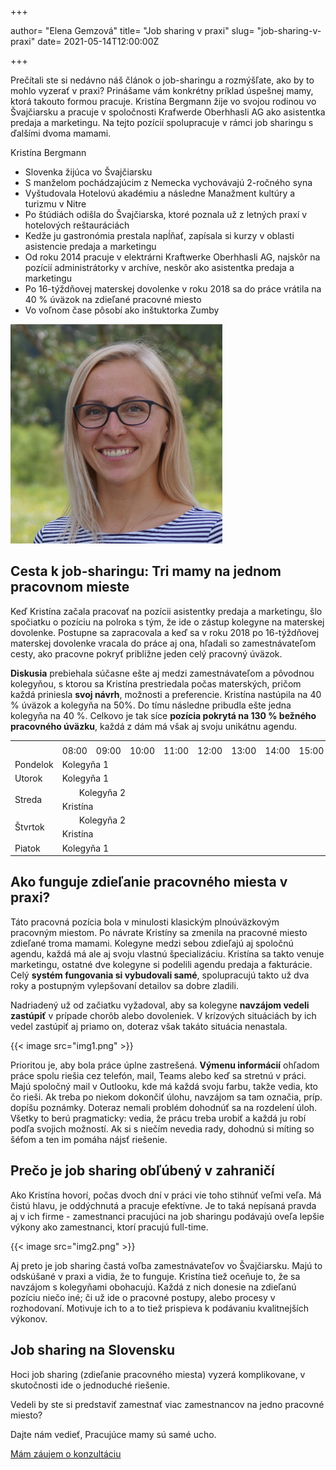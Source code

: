 +++

author= "Elena Gemzová"
title= "Job sharing v praxi"
slug= "job-sharing-v-praxi"
date= 2021-05-14T12:00:00Z

+++

Prečítali ste si nedávno náš článok o job-sharingu a rozmýšľate, ako by to mohlo vyzerať v praxi? Prinášame vám
konkrétny príklad úspešnej mamy, ktorá takouto formou pracuje. Kristína Bergmann žije vo svojou rodinou vo Švajčiarsku a
pracuje v spoločnosti Krafwerde Oberhhasli AG ako asistentka predaja a marketingu. Na tejto pozícií spolupracuje v rámci
job sharingu s ďalšími dvoma mamami.
<!--more-->

<div class="container border border-3 rounded-3 border-primary rounded py-4 px-4 medailon">
<div class="row">
<div class="col-9">
<p class="h4">
Kristína Bergmann
</p>
<ul>
<li>Slovenka žijúca vo Švajčiarsku
<li>S manželom pochádzajúcim z Nemecka vychovávajú 2-ročného syna
<li>Vyštudovala Hotelovú akadémiu a následne Manažment kultúry a turizmu v Nitre
<li>Po štúdiách odišla do Švajčiarska, ktoré poznala už z letných praxí v hotelových reštauráciách
<li>Kedže ju gastronómia prestala napĺňať, zapísala si kurzy v oblasti asistencie predaja a marketingu
<li>Od roku 2014 pracuje v elektrárni Kraftwerke Oberhhasli AG, najskôr na pozícií administrátorky v archíve, neskôr ako asistentka predaja a marketingu
<li>Po 16-týždňovej materskej dovolenke v roku 2018 sa do práce vrátila na 40 % úväzok na zdieľané pracovné miesto
<li>Vo voľnom čase pôsobí ako inštuktorka Zumby
</ul>
</div>
<div class="col-3"><img src="face.png" class="img-fluid rounded-circle">
</div>
</div>
</div>

## Cesta k job-sharingu: Tri mamy na jednom pracovnom mieste

Keď Kristína začala pracovať na pozícii asistentky predaja a marketingu, šlo spočiatku o pozíciu na polroka s tým, že
ide o zástup kolegyne na materskej dovolenke. Postupne sa zapracovala a keď sa v roku 2018 po 16-týždňovej materskej
dovolenke vracala do práce aj ona, hľadali so zamestnávateľom cesty, ako pracovne pokryť približne jeden celý pracovný
úväzok.

**Diskusia** prebiehala súčasne ešte aj medzi zamestnávateľom a pôvodnou kolegyňou, s ktorou sa Kristína prestriedala počas
materských, pričom každá priniesla **svoj návrh**, možnosti a preferencie. Kristína nastúpila na 40 % úväzok a kolegyňa na
50%. Do tímu následne pribudla ešte jedna kolegyňa na 40 %. Celkovo je tak síce **pozícia pokrytá na 130 % bežného
pracovného úväzku**, každá z dám má však aj svoju unikátnu agendu.

<table class="table table-light table-bordered table-sm align-middle my-5">
<tr class="table-light">
<td rowspan="2"/><td/><td/><td/><td/><td/><td/><td/><td/><td/><td/><td/>
<td/><td/><td/><td/><td/><td/><td/><td/><td/>
</tr>
<tr class="table-light  text-primary">
<td class="text-center" colspan="2">08:00</td>
<td class="text-center" colspan="2">09:00</td>
<td class="text-center" colspan="2">10:00</td>
<td class="text-center" colspan="2">11:00</td>
<td class="text-center" colspan="2">12:00</td>
<td class="text-center" colspan="2">13:00</td>
<td class="text-center" colspan="2">14:00</td>
<td class="text-center" colspan="2">15:00</td>
<td class="text-center" colspan="2">16:00</td>
<td colspan="2" class="text-center">17:00</td>
</tr>
<tr>
<td class="text-primary">Pondelok</td><td colspan="19" class="table-primary">Kolegyňa 1</td><td></td>
</tr>
<tr>
<td class="text-primary">Utorok</td><td colspan="19" class="table-primary">Kolegyňa 1</td><td></td>
</tr>
<tr>
<td class="text-primary" rowspan="2">Streda</td><td></td><td colspan="18" class="table-success">Kolegyňa 2</td><td></td>
</tr>
<tr>
<td colspan="18" class="table-warning">Kristína</td><td colspan="2"></td>
</tr>
<tr>
<td class="text-primary" rowspan="2">Štvrtok</td><td></td><td colspan="18" class="table-success">Kolegyňa 2</td><td></td>
</tr>
<tr>
<td colspan="18" class="table-warning">Kristína</td><td colspan="2"></td>
</tr>
<tr>
<td class="text-primary">Piatok</td><td colspan="8" class="table-primary">Kolegyňa 1</td><td colspan="12"></td>
</tr>
</table>

## Ako funguje zdieľanie pracovného miesta v praxi?

Táto pracovná pozícia bola v minulosti klasickým plnoúväzkovým pracovným miestom. Po návrate Kristíny sa zmenila na
pracovné miesto zdieľané troma mamami. Kolegyne medzi sebou zdieľajú aj spoločnú agendu, každá má ale aj svoju vlastnú
špecializáciu. Kristína sa takto venuje marketingu, ostatné dve kolegyne si podelili agendu predaja a fakturácie. Celý
**systém fungovania si vybudovali samé**, spolupracujú takto už dva roky a postupným vylepšovaní detailov sa dobre zladili.

Nadriadený už od začiatku vyžadoval, aby sa kolegyne **navzájom vedeli zastúpiť** v prípade chorôb alebo dovoleniek. V
krízových situáciách by ich vedel zastúpiť aj priamo on, doteraz však takáto situácia nenastala.

{{< image src="img1.png" >}}

Prioritou je, aby bola práce úplne zastrešená. **Výmenu informácií** ohľadom práce spolu riešia cez telefón, mail, Teams
alebo keď sa stretnú v práci. Majú spoločný mail v Outlooku, kde má každá svoju farbu, takže vedia, kto čo rieši. Ak
treba po niekom dokončiť úlohu, navzájom sa tam označia, príp. dopíšu poznámky. Doteraz nemali problém dohodnúť sa na
rozdelení úloh. Všetky to berú pragmaticky: vedia, že prácu treba urobiť a každá ju robí podľa svojich možností. Ak si s
niečím nevedia rady, dohodnú si míting so šéfom a ten im pomáha nájsť riešenie.

## Prečo je job sharing obľúbený v zahraničí

Ako Kristína hovorí, počas dvoch dní v práci vie toho stihnúť veľmi veľa. Má čistú hlavu, je oddýchnutá a pracuje
efektívne. Je to taká nepísaná pravda aj v ich firme - zamestnanci pracujúci na job sharingu podávajú oveľa lepšie
výkony ako zamestnanci, ktorí pracujú full-time.

{{< image src="img2.png" >}}

Aj preto je job sharing častá voľba zamestnávateľov vo Švajčiarsku. Majú to odskúšané v praxi a vidia, že to funguje.
Kristína tiež oceňuje to, že sa navzájom s kolegyňami obohacujú. Každá z nich donesie na zdieľanú pozíciu niečo iné; či
už ide o pracovné postupy, alebo procesy v rozhodovaní. Motivuje ich to a to tiež prispieva k podávaniu kvalitnejších
výkonov.

## Job sharing na Slovensku

Hoci job sharing (zdieľanie pracovného miesta) vyzerá komplikovane, v skutočnosti ide o jednoduché riešenie.

Vedeli by ste si predstaviť zamestnať viac zamestnancov na jedno pracovné miesto?

Dajte nám vedieť, Pracujúce mamy sú samé ucho.

<div class="pt-5">
<a href="mailto:info&#64;pracujucemamy.sk" class="btn btn-warning btn-lg rounded-pill">Mám záujem o konzultáciu</a>
</div>